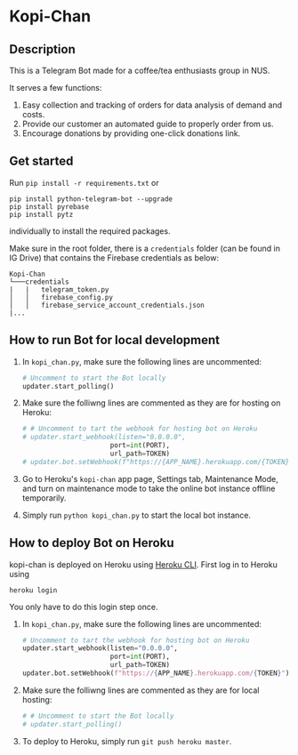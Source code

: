 # Kopi-Chan

## Description

This is a Telegram Bot made for a coffee/tea enthusiasts group in NUS.

It serves a few functions:

1. Easy collection and tracking of orders for data analysis of demand and costs.
2. Provide our customer an automated guide to properly order from us.
3. Encourage donations by providing one-click donations link.

## Get started

Run `pip install -r requirements.txt` or

```
pip install python-telegram-bot --upgrade
pip install pyrebase
pip install pytz
```

individually to install the required packages.

Make sure in the root folder, there is a `credentials` folder (can be found in IG Drive) that contains the Firebase credentials as below:

```
Kopi-Chan
└───credentials
|   |   telegram_token.py
│   │   firebase_config.py
│   │   firebase_service_account_credentials.json
|...
```

## How to run Bot for local development

1. In `kopi_chan.py`, make sure the following lines are uncommented:

   ```python
   # Uncomment to start the Bot locally
   updater.start_polling()
   ```

2. Make sure the folliwng lines are commented as they are for hosting on Heroku:

   ```python
   # # Uncomment to tart the webhook for hosting bot on Heroku
   # updater.start_webhook(listen="0.0.0.0",
                         port=int(PORT),
                         url_path=TOKEN)
   # updater.bot.setWebhook(f"https://{APP_NAME}.herokuapp.com/{TOKEN}")
   ```

3. Go to Heroku's `kopi-chan` app page, Settings tab, Maintenance Mode, and turn on maintenance mode to take the online bot instance offline temporarily.

4. Simply run `python kopi_chan.py` to start the local bot instance.

## How to deploy Bot on Heroku

kopi-chan is deployed on Heroku using [Heroku CLI](https://devcenter.heroku.com/articles/heroku-cli). First log in to Heroku using

```
heroku login
```

You only have to do this login step once.

1. In `kopi_chan.py`, make sure the following lines are uncommented:

   ```python
   # Uncomment to tart the webhook for hosting bot on Heroku
   updater.start_webhook(listen="0.0.0.0",
                         port=int(PORT),
                         url_path=TOKEN)
   updater.bot.setWebhook(f"https://{APP_NAME}.herokuapp.com/{TOKEN}")
   ```

2. Make sure the folliwng lines are commented as they are for local hosting:

   ```python
   # # Uncomment to start the Bot locally
   # updater.start_polling()
   ```

3. To deploy to Heroku, simply run `git push heroku master`.
